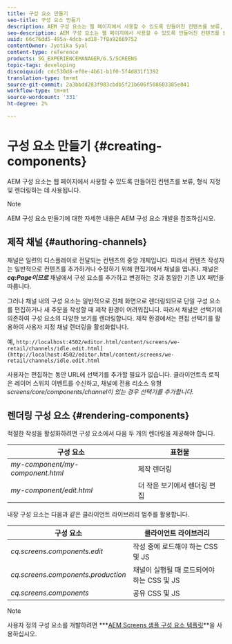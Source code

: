 ```yaml
---
title: 구성 요소 만들기
seo-title: 구성 요소 만들기
description: AEM 구성 요소는 웹 페이지에서 사용할 수 있도록 만들어진 컨텐츠를 보류, 형식 지정 및 렌더링하는 데 사용됩니다. 채널 작성 및 구성 요소 렌더링에 대해 알려면 이 페이지를 따르십시오.
seo-description: AEM 구성 요소는 웹 페이지에서 사용할 수 있도록 만들어진 컨텐츠를 보류, 형식 지정 및 렌더링하는 데 사용됩니다. 채널 작성 및 구성 요소 렌더링에 대해 알려면 이 페이지를 따르십시오.
uuid: 66c76dd5-495a-4dcb-ad18-7f8a92669752
contentOwner: Jyotika Syal
content-type: reference
products: SG_EXPERIENCEMANAGER/6.5/SCREENS
topic-tags: developing
discoiquuid: cdc530d8-ef0e-4b61-b1f0-5f4d831f1392
translation-type: tm+mt
source-git-commit: 2a3bbdd283f983cbdb5f21b606f508603385e041
workflow-type: tm+mt
source-wordcount: '331'
ht-degree: 2%

---
```



# 구성 요소 만들기 {#creating-components}

AEM 구성 요소는 웹 페이지에서 사용할 수 있도록 만들어진 컨텐츠를 보류, 형식 지정 및 렌더링하는 데 사용됩니다.

>[!NOTE]
>
>AEM 구성 요소 만들기에 대한 자세한 내용은 AEM 구성 요소 개발을 참조하십시오.

## 제작 채널 {#authoring-channels}

채널은 일련의 디스플레이로 전달되는 컨텐츠의 중앙 개체입니다. 따라서 컨텐츠 작성자는 일반적으로 컨텐츠를 추가하거나 수정하기 위해 편집기에서 채널을 엽니다. 채널은 ***cq:Page이므로*** 채널에서 구성 요소를 추가하고 변경하는 것과 동일한 기존 UX 패턴을 따릅니다.

그러나 채널 내의 구성 요소는 일반적으로 전체 화면으로 렌더링되므로 단일 구성 요소를 편집하거나 새 주문을 작성할 때 제작 환경이 어려워집니다. 따라서 채널은 선택기에 의존하여 구성 요소의 다양한 보기를 렌더링합니다. 제작 환경에서는 편집 선택기를 활용하여 사용자 지정 채널 렌더링을 활성화합니다.

예, `http://localhost:4502/editor.html/content/screens/we-retail/channels/idle.edit.html](http://localhost:4502/editor.html/content/screens/we-retail/channels/idle.edit.html`

사용자는 편집하는 동안 URL에 선택기를 추가할 필요가 없습니다. 클라이언트측 로직은 레이어 스위치 이벤트를 수신하고, 채널에 전용 리소스 유형 *screens/core/components/channel이 있는 경우 선택기를 추가합니다.*

## 렌더링 구성 요소 {#rendering-components}

적절한 작성을 활성화하려면 구성 요소에서 다음 두 개의 렌더링을 제공해야 합니다.

| **구성 요소** | **표현물** |
|---|---|
| *my-component/my-component.html* | 제작 렌더링 |
| *my-component/edit.html* | 더 작은 보기에서 렌더링 편집 |

내장 구성 요소는 다음과 같은 클라이언트 라이브러리 범주를 활용합니다.

| **구성 요소** | **클라이언트 라이브러리** |
|---|---|
| *cq.screens.components.edit* | 작성 중에 로드해야 하는 CSS 및 JS |
| *cq.screens.components.production* | 채널이 실행될 때 로드되어야 하는 CSS 및 JS |
| *cq.screens.components* | 공유 CSS 및 JS |

>[!NOTE]
>
>사용자 정의 구성 요소를 개발하려면 ***[AEM Screens 샘플 구성 요소 템플릿](https://github.com/Adobe-Marketing-Cloud/aem-screens-component-template)**을 사용하십시오.

